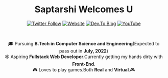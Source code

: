 <h1 align="center">Saptarshi Welcomes U</h1>

<p align="center">
    <a href="https://twitter.com/AyushmanBThakur"><img alt="Twitter Follow" src="https://img.shields.io/twitter/follow/AyushmanBThakur?color=09f&label=%40AyushmanBThakur&logo=twitter&logoColor=09f&style=for-the-badge&labelColor=black"></a>
    <a href="https://www.ayushmanbthakur.com"><img alt="Website" src="https://img.shields.io/website?style=for-the-badge&up_color=blue&up_message=portfolio&url=https%3A%2F%2Fwww.ayushmanbthakur.com&labelColor=black"></a>
    <a href="https://dev.to/ayushmanbthakur"><img alt="Dev.To Blog" src="https://img.shields.io/website?label=blog&logo=blogger&logoColor=orange&style=for-the-badge&up_color=blue&up_message=dev.to&url=https%3A%2F%2Fdev.to%2Fayushmanbthakur&labelColor=black"></a>
    <a href="https://www.youtube.com/channel/UCH231SbWa_bjKUvVFTYMj8g"><img alt="YouTube" src="https://img.shields.io/website?color=09F&label=YouTube&logo=youtube&logoColor=red&style=for-the-badge&up_message=cheek%20out&url=https%3A%2F%2Fwww.youtube.com%2Fchannel%2FUCH231SbWa_bjKUvVFTYMj8g%3Fview_as%3Dsubscriber&labelColor=black"></a>
</p>

<br>    

<p align="center">
🎓 Pursuing <strong>B.Tech in Computer Science and Engineering</strong>(Expected to pass out in <strong>July, 2022</strong>)
<br>
🕸 Aspiring <strong>Fullstack Web Developer</strong>.Currently getting my hands dirty with <strong>Front-End</strong>.
<br>
    🎮 Loves to play games.Both <strong>Real</strong> and <strong>Virtual</strong>.🎮
</p>

